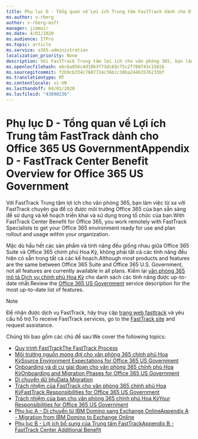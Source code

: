 ```yaml
---
title: Phụ lục D - Tổng quan về Lợi ích Trung tâm FastTrack dành cho Office 365 US Government
ms.author: v-rberg
author: v-rberg-msft
manager: jimmuir
ms.date: 4/01/2020
ms.audience: ITPro
ms.topic: article
ms.service: o365-administration
localization_priority: None
description: Với FastTrack Trung tâm lợi ích cho văn phòng 365, bạn làm việc từ xa với FastTrack chuyên gia để có được môi trường Office 365 của bạn sẵn sàng để sử dụng và kế hoạch triển khai và sử dụng trong tổ chức của bạn.
ms.openlocfilehash: e6c6a056c4d10b3f73dc69c75c2f780743c1502b
ms.sourcegitcommit: f2b9cb334c7687724c36b1c38ba24463576233bf
ms.translationtype: MT
ms.contentlocale: vi-VN
ms.lasthandoff: 04/01/2020
ms.locfileid: "43098236"
---
```

# <a name="appendix-d---fasttrack-center-benefit-overview-for-office-365-us-government"></a><span data-ttu-id="d0c4a-103">Phụ lục D - Tổng quan về Lợi ích Trung tâm FastTrack dành cho Office 365 US Government</span><span class="sxs-lookup"><span data-stu-id="d0c4a-103">Appendix D - FastTrack Center Benefit Overview for Office 365 US Government</span></span>

<span data-ttu-id="d0c4a-104">Với FastTrack Trung tâm lợi ích cho văn phòng 365, bạn làm việc từ xa với FastTrack chuyên gia để có được môi trường Office 365 của bạn sẵn sàng để sử dụng và kế hoạch triển khai và sử dụng trong tổ chức của bạn.</span><span class="sxs-lookup"><span data-stu-id="d0c4a-104">With FastTrack Center Benefit for Office 365, you work remotely with FastTrack Specialists to get your Office 365 environment ready for use and plan rollout and usage within your organization.</span></span> 
  
<span data-ttu-id="d0c4a-105">Mặc dù hầu hết các sản phẩm và tính năng đều giống nhau giữa Office 365 Suite và Office 365 chính phủ Hoa Kỳ, không phải tất cả các tính năng đều hiện có sẵn trong tất cả các kế hoạch.</span><span class="sxs-lookup"><span data-stu-id="d0c4a-105">Although most products and features are the same between Office 365 Suite and Office 365 U.S. Government, not all features are currently available in all plans.</span></span> <span data-ttu-id="d0c4a-106">Kiểm lại [văn phòng 365 mô tả Dịch vụ chính phủ Hoa Kỳ](https://aka.ms/aboutgovcloud) cho danh sách các tính năng được up-to-date nhất.</span><span class="sxs-lookup"><span data-stu-id="d0c4a-106">Review the [Office 365 US Government](https://aka.ms/aboutgovcloud) service description for the most up-to-date list of features.</span></span>

> [!NOTE]
> <span data-ttu-id="d0c4a-107">Để nhận được dịch vụ FastTrack, hãy truy cập [trang web fasttrack](https://go.microsoft.com/fwlink/?linkid=780698) và yêu cầu hỗ trợ.</span><span class="sxs-lookup"><span data-stu-id="d0c4a-107">To receive FastTrack services, go to the [FastTrack site](https://go.microsoft.com/fwlink/?linkid=780698) and request assistance.</span></span>  

<span data-ttu-id="d0c4a-108">Chúng tôi bao gồm các chủ đề sau:</span><span class="sxs-lookup"><span data-stu-id="d0c4a-108">We cover the following topics:</span></span>
- [<span data-ttu-id="d0c4a-109">Quy trình FastTrack</span><span class="sxs-lookup"><span data-stu-id="d0c4a-109">The FastTrack Process</span></span>](O365-fasttrack-process.md) 
- [<span data-ttu-id="d0c4a-110">Môi trường nguồn mong đợi cho văn phòng 365 chính phủ Hoa Kỳ</span><span class="sxs-lookup"><span data-stu-id="d0c4a-110">Source Environment Expectations for Office 365 US Government</span></span>](US-Gov-appendix-source-environment-expectations.md)   
- [<span data-ttu-id="d0c4a-111">Onboarding và di cư giai đoạn cho văn phòng 365 chính phủ Hoa Kỳ</span><span class="sxs-lookup"><span data-stu-id="d0c4a-111">Onboarding and Migration Phases for Office 365 US Government</span></span>](US-Gov-appendix-onboarding-and-migration.md)
- [<span data-ttu-id="d0c4a-112">Di chuyển dữ liệu</span><span class="sxs-lookup"><span data-stu-id="d0c4a-112">Data Migration</span></span>](O365-data-migration.md)    
- [<span data-ttu-id="d0c4a-113">Trách nhiệm của FastTrack cho văn phòng 365 chính phủ Hoa Kỳ</span><span class="sxs-lookup"><span data-stu-id="d0c4a-113">FastTrack Responsibilities for Office 365 US Government</span></span>](US-Gov-appendix-fasttrack-responsibilities.md)   
- [<span data-ttu-id="d0c4a-114">Trách nhiệm của bạn cho văn phòng 365 chính phủ Hoa Kỳ</span><span class="sxs-lookup"><span data-stu-id="d0c4a-114">Your Responsibilities for Office 365 US Government</span></span>](US-Gov-appendix-your-responsibilities.md) 
- [<span data-ttu-id="d0c4a-115">Phụ lục A - Di chuyển từ IBM Domino sang Exchange Online</span><span class="sxs-lookup"><span data-stu-id="d0c4a-115">Appendix A - Migration from IBM Domino to Exchange Online</span></span>](O365-from-ibm-domino-to-exchange-online.md)   
- [<span data-ttu-id="d0c4a-116">Phụ lục B - Lợi ích bổ sung của Trung tâm FastTrack</span><span class="sxs-lookup"><span data-stu-id="d0c4a-116">Appendix B - FastTrack Center Additional Benefit</span></span>](O365-fasttrack-additional-benefits.md)
